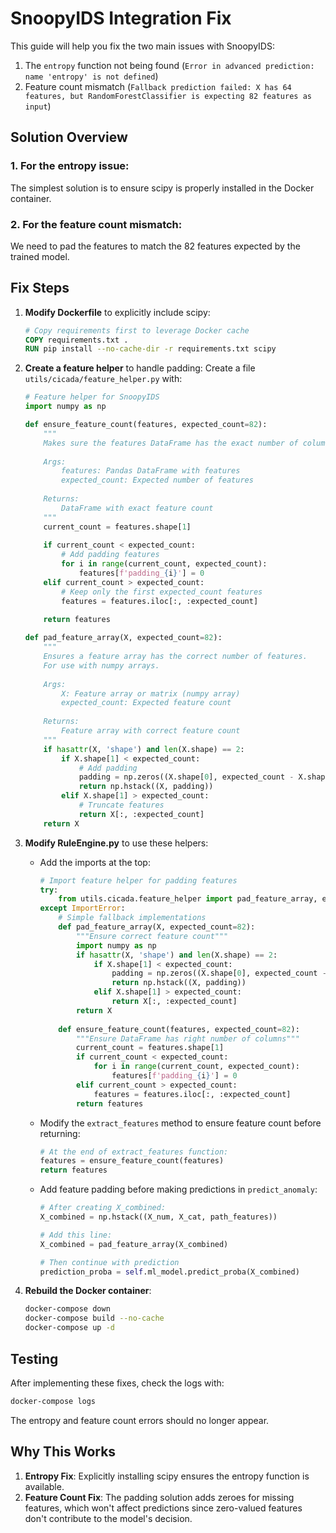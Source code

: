 # SnoopyIDS Integration Fix

This guide will help you fix the two main issues with SnoopyIDS:

1. The `entropy` function not being found (`Error in advanced prediction: name 'entropy' is not defined`)
2. Feature count mismatch (`Fallback prediction failed: X has 64 features, but RandomForestClassifier is expecting 82 features as input`)

## Solution Overview

### 1. For the entropy issue:
The simplest solution is to ensure scipy is properly installed in the Docker container.

### 2. For the feature count mismatch:
We need to pad the features to match the 82 features expected by the trained model.

## Fix Steps

1. **Modify Dockerfile** to explicitly include scipy:
   ```dockerfile
   # Copy requirements first to leverage Docker cache
   COPY requirements.txt .
   RUN pip install --no-cache-dir -r requirements.txt scipy
   ```

2. **Create a feature helper** to handle padding:
   Create a file `utils/cicada/feature_helper.py` with:
   ```python
   # Feature helper for SnoopyIDS
   import numpy as np

   def ensure_feature_count(features, expected_count=82):
       """
       Makes sure the features DataFrame has the exact number of columns needed by the model.
       
       Args:
           features: Pandas DataFrame with features
           expected_count: Expected number of features
           
       Returns:
           DataFrame with exact feature count
       """
       current_count = features.shape[1]
       
       if current_count < expected_count:
           # Add padding features
           for i in range(current_count, expected_count):
               features[f'padding_{i}'] = 0
       elif current_count > expected_count:
           # Keep only the first expected_count features
           features = features.iloc[:, :expected_count]
       
       return features

   def pad_feature_array(X, expected_count=82):
       """
       Ensures a feature array has the correct number of features.
       For use with numpy arrays.
       
       Args:
           X: Feature array or matrix (numpy array)
           expected_count: Expected feature count
           
       Returns:
           Feature array with correct feature count
       """
       if hasattr(X, 'shape') and len(X.shape) == 2:
           if X.shape[1] < expected_count:
               # Add padding
               padding = np.zeros((X.shape[0], expected_count - X.shape[1]))
               return np.hstack((X, padding))
           elif X.shape[1] > expected_count:
               # Truncate features
               return X[:, :expected_count]
       return X
   ```

3. **Modify RuleEngine.py** to use these helpers:
   - Add the imports at the top:
     ```python
     # Import feature helper for padding features
     try:
         from utils.cicada.feature_helper import pad_feature_array, ensure_feature_count
     except ImportError:
         # Simple fallback implementations
         def pad_feature_array(X, expected_count=82):
             """Ensure correct feature count"""
             import numpy as np
             if hasattr(X, 'shape') and len(X.shape) == 2:
                 if X.shape[1] < expected_count:
                     padding = np.zeros((X.shape[0], expected_count - X.shape[1]))
                     return np.hstack((X, padding))
                 elif X.shape[1] > expected_count:
                     return X[:, :expected_count]
             return X
         
         def ensure_feature_count(features, expected_count=82):
             """Ensure DataFrame has right number of columns"""
             current_count = features.shape[1]
             if current_count < expected_count:
                 for i in range(current_count, expected_count):
                     features[f'padding_{i}'] = 0
             elif current_count > expected_count:
                 features = features.iloc[:, :expected_count]
             return features
     ```

   - Modify the `extract_features` method to ensure feature count before returning:
     ```python
     # At the end of extract_features function:
     features = ensure_feature_count(features)
     return features
     ```

   - Add feature padding before making predictions in `predict_anomaly`:
     ```python
     # After creating X_combined:
     X_combined = np.hstack((X_num, X_cat, path_features))
     
     # Add this line:
     X_combined = pad_feature_array(X_combined)
     
     # Then continue with prediction
     prediction_proba = self.ml_model.predict_proba(X_combined)
     ```

4. **Rebuild the Docker container**:
   ```bash
   docker-compose down
   docker-compose build --no-cache
   docker-compose up -d
   ```

## Testing

After implementing these fixes, check the logs with:
```bash
docker-compose logs
```

The entropy and feature count errors should no longer appear.

## Why This Works

1. **Entropy Fix**: Explicitly installing scipy ensures the entropy function is available.
2. **Feature Count Fix**: The padding solution adds zeroes for missing features, which won't affect predictions since zero-valued features don't contribute to the model's decision.